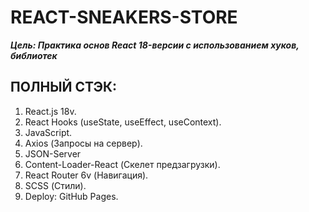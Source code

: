 # REACT-SNEAKERS-STORE

***Цель: Практика основ React 18-версии с использованием хуков, библиотек***

## ПОЛНЫЙ СТЭК:
1. React.js 18v.
2. React Hooks (useState, useEffect, useContext).
3. JavaScript.
4. Axios (Запросы на сервер).
5. JSON-Server
6. Content-Loader-React (Скелет предзагрузки).
7. React Router 6v (Навигация).
8. SCSS (Стили).
9. Deploy: GitHub Pages.





